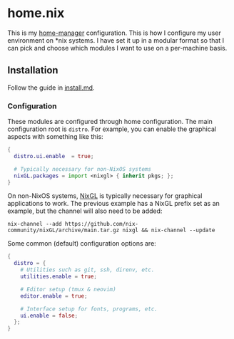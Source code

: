 # home.nix

This is my [home-manager](https://github.com/nix-community/home-manager) configuration.
This is how I configure my user environment on \*nix systems.
I have set it up in a modular format so that I can pick and choose which modules I want to use on a per-machine basis.

## Installation

Follow the guide in [install.md](./install.md).

### Configuration

These modules are configured through home configuration.
The main configuration root is `distro`.
For example, you can enable the graphical aspects with something like this:

```nix
{
  distro.ui.enable  = true;

  # Typically necessary for non-NixOS systems
  nixGL.packages = import <nixgl> { inherit pkgs; };
}
```

On non-NixOS systems, [NixGL](https://github.com/nix-community/nixGL) is typically necessary for graphical applications to work.
The previous example has a NixGL prefix set as an example, but the channel will also need to be added:

```shell
nix-channel --add https://github.com/nix-community/nixGL/archive/main.tar.gz nixgl && nix-channel --update
```

Some common (default) configuration options are:

```nix
{
  distro = {
    # Utilities such as git, ssh, direnv, etc.
    utilities.enable = true;

    # Editor setup (tmux & neovim)
    editor.enable = true;

    # Interface setup for fonts, programs, etc.
    ui.enable = false;
  };
}
```
